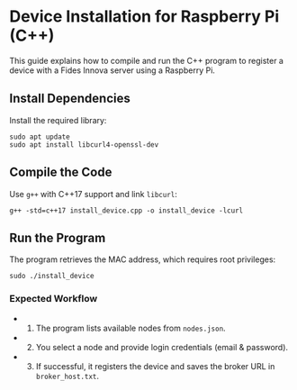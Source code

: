 # Device Installation for Raspberry Pi (C++)
This guide explains how to compile and run the C++ program to register a device with a Fides Innova server using a Raspberry Pi.
## Install Dependencies
Install the required library:
```
sudo apt update
sudo apt install libcurl4-openssl-dev
```
## Compile the Code
Use `g++` with C++17 support and link `libcurl`:
```
g++ -std=c++17 install_device.cpp -o install_device -lcurl
```
## Run the Program
The program retrieves the MAC address, which requires root privileges:
```
sudo ./install_device
```
### Expected Workflow
- 1. The program lists available nodes from `nodes.json`.

- 2. You select a node and provide login credentials (email & password).

- 3. If successful, it registers the device and saves the broker URL in `broker_host.txt`.